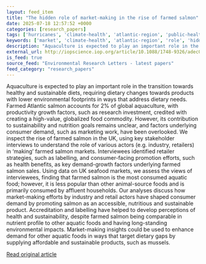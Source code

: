 ```yaml
---
layout: feed_item
title: "The hidden role of market-making in the rise of farmed salmon"
date: 2025-07-18 12:57:52 +0000
categories: [research_papers]
tags: ['hurricanes', 'climate-health', 'atlantic-region', 'public-health']
keywords: ['market', 'climate-health', 'atlantic-region', 'role', 'hidden', 'hurricanes', 'public-health']
description: "Aquaculture is expected to play an important role in the transition towards healthy and sustainable diets, requiring dietary changes towards products with lo..."
external_url: http://iopscience.iop.org/article/10.1088/1748-9326/adec05
is_feed: true
source_feed: "Environmental Research Letters - latest papers"
feed_category: "research_papers"
---
```


Aquaculture is expected to play an important role in the transition towards healthy and sustainable diets, requiring dietary changes towards products with lower environmental footprints in ways that address dietary needs. Farmed Atlantic salmon accounts for 2% of global aquaculture, with productivity growth factors, such as research investment, credited with creating a high-value, globalized food commodity. However, its contribution to sustainability and nutrition goals remains unclear, and factors underlying consumer demand, such as marketing work, have been overlooked. We inspect the rise of farmed salmon in the UK, using key stakeholder interviews to understand the role of various actors (e.g. industry, retailers) in ‘making’ farmed salmon markets. Interviewees identified retailer strategies, such as labelling, and consumer-facing promotion efforts, such as health benefits, as key demand-growth factors underlying farmed salmon sales. Using data on UK seafood markets, we assess the views of interviewees, finding that farmed salmon is the most consumed aquatic food; however, it is less popular than other animal-source foods and is primarily consumed by affluent households. Our analyses discuss how market-making efforts by industry and retail actors have shaped consumer demand by promoting salmon as an accessible, nutritious and sustainable product. Accreditation and labelling have helped to develop perceptions of health and sustainability, despite farmed salmon being comparable in nutrient profile to other aquatic foods and having long-standing environmental impacts. Market-making insights could be used to enhance demand for other aquatic foods in ways that target dietary gaps by supplying affordable and sustainable products, such as mussels.

[Read original article](http://iopscience.iop.org/article/10.1088/1748-9326/adec05)
